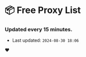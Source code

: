 # :package: Free Proxy List
### Updated every 15 minutes.

- Last updated: `2024-08-30 18:06`

:heart:
